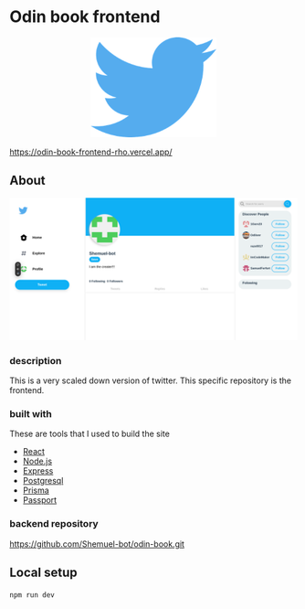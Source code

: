 # Odin book frontend

<!-- logo -->
<div align="center">
  <img width="220px" height="175px" src="src/assets/logos/larry.png">
  <p></p>
</div>


https://odin-book-frontend-rho.vercel.app/
## About
<div align="center">
  <img src="src/assets/screen-shot.png">
</div>

### description
This is a very scaled down version of twitter. This specific repository is the frontend.

### built with
These are tools that I used to build the site

<ul>
  <li>
    <a href="https://react.dev/">React</a>
  </li>
  <li>
    <a href="https://nodejs.org/en">Node.js</a>
  </li>
  <li>
    <a href="https://expressjs.com/">Express</a>
  </li>
  <li>
    <a href="https://www.postgresql.org/">Postgresql</a>
  </li>
  <li>
    <a href="https://www.prisma.io/">Prisma</a>
  </li>
  <li>
    <a href="https://www.passportjs.org/">Passport</a>
  </li>
</ul>

### backend repository
https://github.com/Shemuel-bot/odin-book.git

## Local setup

```sh
npm run dev
```
